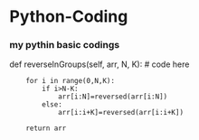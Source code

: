 # Python-Coding
### my pythin basic codings
def reverseInGroups(self, arr, N, K):
        # code here
        
        for i in range(0,N,K):
            if i>N-K:
                arr[i:N]=reversed(arr[i:N])
            else:
                arr[i:i+K]=reversed(arr[i:i+K])
                
        return arr
